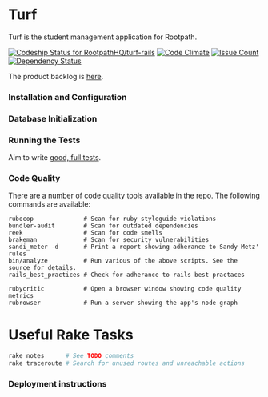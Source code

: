 # Turf

Turf is the student management application for Rootpath.

[ ![Codeship Status for RootpathHQ/turf-rails](https://app.codeship.com/projects/9fd02a60-6e42-0135-671c-562d8a352b83/status?branch=master)](https://app.codeship.com/projects/242540)
[![Code Climate](https://codeclimate.com/github/RootpathHQ/turf-rails/badges/gpa.svg)](https://codeclimate.com/github/RootpathHQ/turf-rails)
[![Issue Count](https://codeclimate.com/github/RootpathHQ/turf-rails/badges/issue_count.svg)](https://codeclimate.com/github/RootpathHQ/turf-rails)
[![Dependency Status](https://gemnasium.com/badges/github.com/RootpathHQ/turf-rails.svg)](https://gemnasium.com/github.com/RootpathHQ/turf-rails)

The product backlog is [here](https://trello.com/b/uog3kqhl/turf-app-task-board).

### Installation and Configuration

### Database Initialization

### Running the Tests

Aim to write [good, full tests](https://robots.thoughtbot.com/how-we-test-rails-applications).

### Code Quality

There are a number of code quality tools available in the repo. The following commands are available:

```shell
rubocop              # Scan for ruby styleguide violations
bundler-audit        # Scan for outdated dependencies
reek                 # Scan for code smells
brakeman             # Scan for security vulnerabilities
sandi_meter -d       # Print a report showing adherance to Sandy Metz' rules
bin/analyze          # Run various of the above scripts. See the source for details.
rails_best_practices # Check for adherance to rails best practaces

rubycritic           # Open a browser window showing code quality metrics
rubrowser            # Run a server showing the app's node graph
```

# Useful Rake Tasks

```ruby
rake notes      # See TODO comments
rake traceroute # Search for unused routes and unreachable actions
```

### Deployment instructions

